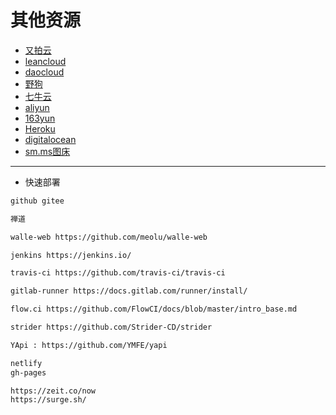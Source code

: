 # 其他资源

- [又拍云](https://www.upyun.com/)
- [leancloud](https://leancloud.cn/)
- [daocloud](https://www.daocloud.io/)
- [野狗](https://www.wilddog.com/)
- [七牛云](https://www.qiniu.com)
- [aliyun](https://dev.aliyun.com/search.html)
- [163yun](https://c.163yun.com/hub#/m/home/)
- [Heroku](https://www.heroku.com/)
- [digitalocean](https://www.digitalocean.com/)
- [sm.ms图床](https://sm.ms/)

---

- 快速部署

```bash
github gitee

禅道

walle-web https://github.com/meolu/walle-web

jenkins https://jenkins.io/

travis-ci https://github.com/travis-ci/travis-ci

gitlab-runner https://docs.gitlab.com/runner/install/

flow.ci https://github.com/FlowCI/docs/blob/master/intro_base.md

strider https://github.com/Strider-CD/strider

YApi : https://github.com/YMFE/yapi

netlify
gh-pages

https://zeit.co/now
https://surge.sh/
```
